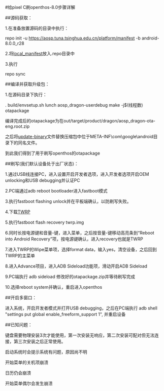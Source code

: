 #给pixel C刷openthos-8.0步骤详解

##源码获取：

1.在准备放置源码的目录中执行：

repo init -u https://aosp.tuna.tsinghua.edu.cn/platform/manifest -b android-8.0.0_r28

2.将[local_manifest]()放入.repo目录中

3.执行
	
repo sync

##编译并获取升级包：

1.在源码目录下执行：

. build/envsetup.sh
lunch aosp_dragon-userdebug
make -j$(线程数) otapackage

编译完成后的otapackage为在out/target/product/dragon/aosp_dragon-ota-eng.root.zip

之后将[update-binary]()文件替换压缩包中位于META-INF\com\google\android目录下的同名文件。

到此我们得到了用于刷写openthos的otapackage

##刷写(我们默认设备处于出厂状态)：

1.通过USB线连接PC，进入设置开启开发者选项，进入开发者选项开启OEM unlocking和USB debugging并认证PC

2.PC端通过adb reboot bootloader进入fastboot模式

3.执行fastboot flashing unlock并在平板端确认，以防刷写失败。

4.下载[TWRP]()

5.执行fastboot flash recovery twrp.img

6.同时长按电源键和音量-键，进入菜单，之后按音量-键移动高亮条到“Reboot into Android Recovery”项，按电源键确认，进入recovery也就是TWRP

7.进入TWRP的Wipe菜单项，选择format data，输入yes，清空设备，之后回到TWRP的主菜单

8.进入Advance项目，进入ADB Sideload功能项，滑动开启ADB Sideload

9.PC端执行 adb sideload 修改好的otapackage.zip并等待刷写完成

10.选择reboot system并确认，重启进入openthos

##开启多窗口：

进入系统，开启开发者模式并打开USB debugging，之后在PC端执行 adb shell "settings put global enable_freeform_support 1", 并重启设备

##已知问题：

键盘需要物理安装3次才能使用，第一次安装无响应，第二次安装可配对但无法连接，第三次安装之后正常使用。

启动系统时会提示系统有问题，原因尚不明

开始菜单的关机项崩溃

日历仍会崩溃

开始菜单偶尔会发生崩溃
